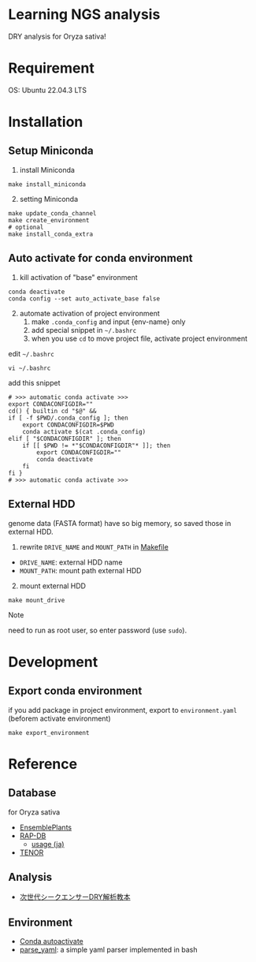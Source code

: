 # Learning NGS analysis

DRY analysis for Oryza sativa!

# Requirement
OS: Ubuntu 22.04.3 LTS

# Installation

## Setup Miniconda
1. install Miniconda
```shell
make install_miniconda
```

2. setting Miniconda
```shell
make update_conda_channel
make create_environment
# optional
make install_conda_extra
```

## Auto activate for conda environment
1. kill activation of "base" environment
```shell
conda deactivate
conda config --set auto_activate_base false
```

2. automate activation of project environment
    1. make `.conda_config` and input {env-name} only
    2. add special snippet in `~/.bashrc`
    3. when you use `cd` to move project file, activate project environment

edit `~/.bashrc`
```shell
vi ~/.bashrc
```

add this snippet
```
# >>> automatic conda activate >>>
export CONDACONFIGDIR=""
cd() { builtin cd "$@" &&
if [ -f $PWD/.conda_config ]; then
    export CONDACONFIGDIR=$PWD
    conda activate $(cat .conda_config)
elif [ "$CONDACONFIGDIR" ]; then
    if [[ $PWD != *"$CONDACONFIGDIR"* ]]; then
        export CONDACONFIGDIR=""
        conda deactivate
    fi
fi }
# >>> automatic conda activate >>>
```

## External HDD
genome data (FASTA format) have so big memory, so saved those in external HDD.

1. rewrite `DRIVE_NAME` and `MOUNT_PATH` in [Makefile](./Makefile)
- `DRIVE_NAME`: external HDD name
- `MOUNT_PATH`: mount path external HDD

2. mount external HDD
```shell
make mount_drive
```
> [!NOTE]
> need to run as root user, so enter password (use `sudo`).

# Development

## Export conda environment
if you add package in project environment, export to `environment.yaml` (beforem activate environment)
```shell
make export_environment
```

# Reference

## Database
for Oryza sativa
- [EnsemblePlants](https://plants.ensembl.org/index.html)
- [RAP-DB](https://rapdb.dna.affrc.go.jp/index.html)
    - [usage (ja)](https://rapdb.dna.affrc.go.jp/publications/130th_Meeting_JSB.pdf)
- [TENOR](https://tenor.dna.affrc.go.jp/)

## Analysis
- [次世代シークエンサーDRY解析教本](https://www.amazon.co.jp/%E6%AC%A1%E4%B8%96%E4%BB%A3%E3%82%B7%E3%83%BC%E3%82%AF%E3%82%A8%E3%83%B3%E3%82%B5%E3%83%BCDRY%E8%A7%A3%E6%9E%90%E6%95%99%E6%9C%AC-%E6%B8%85%E6%B0%B4%E5%8E%9A%E5%BF%97/dp/478090983X)

## Environment
- [Conda autoactivate](https://github.com/vallops99/Conda-autoactivate-env)
- [parse_yaml](https://github.com/mrbaseman/parse_yaml): a simple yaml parser implemented in bash